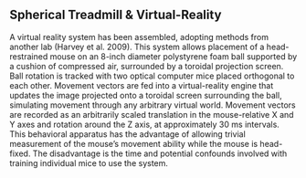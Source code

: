 ## Spherical Treadmill & Virtual-Reality

<!-- ![](media/image7.jpeg){width="1.5in" height="2.485615704286964in"} -->
A virtual reality system has been assembled, adopting methods from another lab (Harvey et al. 2009). This system allows placement of a head-restrained mouse on an 8-inch diameter polystyrene foam ball supported by a cushion of compressed air, surrounded by a toroidal projection screen. Ball rotation is tracked with two optical computer mice placed orthogonal to each other. Movement vectors are fed into a virtual-reality engine that updates the image projected onto a toroidal screen surrounding the ball, simulating movement through any arbitrary virtual world. Movement vectors are recorded as an arbitrarily scaled translation in the mouse-relative X and Y axes and rotation around the Z axis, at approximately 30 ms intervals. This behavioral apparatus has the advantage of allowing trivial measurement of the mouse’s movement ability while the mouse is head-fixed. The disadvantage is the time and potential confounds involved with training individual mice to use the system.
